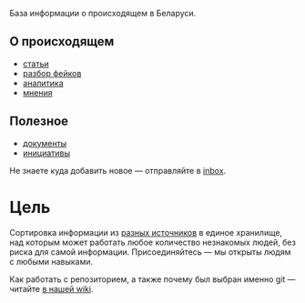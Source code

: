 База информации о происходящем в Беларуси.

## О происходящем
- [статьи](./articles)
- [разбор фейков](./fakes)
- [аналитика](./articles/analytics)
- [мнения](./articles/opinions)

## Полезное

- [документы](./documents)
- [инициативы](./initiatives)

Не знаете куда добавить новое — отправляйте в [inbox](./inbox).

# Цель

Сортировка информации из [разных источников](./sources) в единое хранилище, над которым может работать любое количество незнакомых людей, без риска для самой информации. Присоединяйтесь — мы открыты людям с любыми навыками. 

Как работать с репозиторием, а также почему был выбран именно git — читайте [в нашей wiki](https://github.com/free-belarus/info/wiki).

